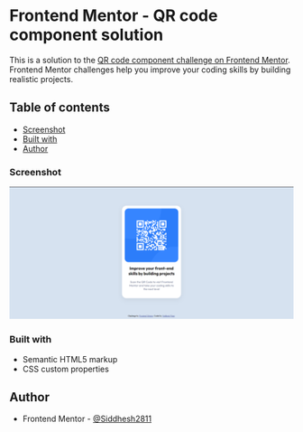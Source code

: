 # Frontend Mentor - QR code component solution

This is a solution to the [QR code component challenge on Frontend Mentor](https://www.frontendmentor.io/challenges/qr-code-component-iux_sIO_H). Frontend Mentor challenges help you improve your coding skills by building realistic projects. 

## Table of contents

  - [Screenshot](#screenshot)
  - [Built with](#built-with)
- [Author](#author)

### Screenshot

![](./screenshot.png)

### Built with

- Semantic HTML5 markup
- CSS custom properties


## Author

- Frontend Mentor - [@Siddhesh2811](https://www.frontendmentor.io/profile/Siddhesh2811)

